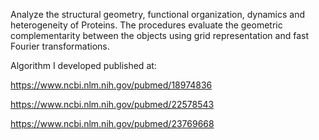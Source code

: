 Analyze the structural geometry, functional organization, dynamics and heterogeneity of Proteins. The procedures evaluate the geometric complementarity between the objects using grid representation and fast Fourier transformations.

Algorithm I developed published at:

https://www.ncbi.nlm.nih.gov/pubmed/18974836

https://www.ncbi.nlm.nih.gov/pubmed/22578543

https://www.ncbi.nlm.nih.gov/pubmed/23769668
